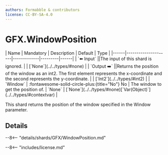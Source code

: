 ```yaml
---
authors: Formabble & contributors
license: CC-BY-SA-4.0
---
```



# GFX.WindowPosition

<div class="sh-parameters" markdown="1">
| Name | Mandatory | Description | Default | Type |
|------|---------------------|-------------|---------|------|
| `⬅️ Input` ||The input of this shard is ignored. | | [`None`](../../types/#none) |
| `Output ➡️` ||Returns the position of the window as an int2. The first element represents the x-coordinate and the second represents the y-coordinate. | | [`Int2`](../../types/#int2) |
| `Window` | :fontawesome-solid-circle-plus:{title="No"} No  | The window to get the position of. | `None` | [`None`](../../types/#none)[`Var(Object)`](../../types/#contextvar) |

</div>

This shard returns the position of the window specified in the Window parameter.

## Details

--8<-- "details/shards/GFX/WindowPosition.md"


--8<-- "includes/license.md"

